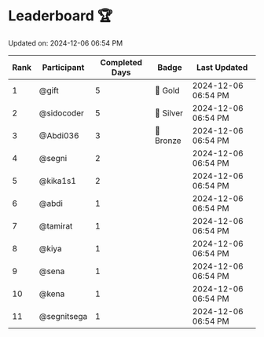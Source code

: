 # Leaderboard 🏆

Updated on: 2024-12-06 06:54 PM

| Rank | Participant       | Completed Days | Badge      | Last Updated         |
|------|-------------------|----------------|------------|----------------------|
| 1    | @gift             | 5              | 🏅 Gold     | 2024-12-06 06:54 PM |
| 2    | @sidocoder        | 5              | 🥈 Silver   | 2024-12-06 06:54 PM |
| 3    | @Abdi036          | 3              | 🥉 Bronze   | 2024-12-06 06:54 PM |
| 4    | @segni            | 2              |            | 2024-12-06 06:54 PM |
| 5    | @kika1s1          | 2              |            | 2024-12-06 06:54 PM |
| 6    | @abdi             | 1              |            | 2024-12-06 06:54 PM |
| 7    | @tamirat          | 1              |            | 2024-12-06 06:54 PM |
| 8    | @kiya             | 1              |            | 2024-12-06 06:54 PM |
| 9    | @sena             | 1              |            | 2024-12-06 06:54 PM |
| 10   | @kena             | 1              |            | 2024-12-06 06:54 PM |
| 11   | @segnitsega       | 1              |            | 2024-12-06 06:54 PM |
